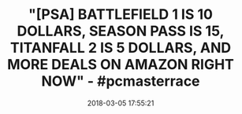 ---
title: >-
  "[PSA] BATTLEFIELD 1 IS 10 DOLLARS, SEASON PASS IS 15, TITANFALL 2 IS 5
  DOLLARS, AND MORE DEALS ON AMAZON RIGHT NOW" - #pcmasterrace
name: 'Battlefield 1 - [Online Game Code]'
date: '2018-03-05 17:55:21'
buy_now: >-
  https://www.amazon.com/Battlefield-1-Online-Game-Code/dp/B01FG8PXXO?psc=1&SubscriptionId=AKIAIA5RBQIWQVTCUEUQ&tag=coldcutdeals-20&linkCode=xm2&camp=2025&creative=165953&creativeASIN=B01FG8PXXO
description_markdown: |+
  Battlefield 1 - [Online Game Code]

    - PRELOAD: Game will be downloadable now, and will be playable on Thu 10/20/16, 9:00 PM (PST).

    - Epic 64-Player Multiplayer Battles - Squad up with your friends and join in the most epic multiplayer battles in FPS history with up to 64 players fighting as infantry or piloting vehicles ranging from tanks and bikes on the ground to biplanes and gigantic battleships.

    - Experience the Dawn of All-out War - Be a part of the greatest battles ever known to man. From the heavily defended Alps to the scorching deserts of Arabia, war is raging on an epic scale on land, air and sea as you witness the birth of modern warfare.

    - Earth-shattering Intuitive Destruction - With intuitive destruction no battle is ever the same. Destroy vehicles big and small, and demolish entire buildings. From tiny wooden houses to massive stone forts, even the grounds on which you're fighting can be blasted apart.

    - War Stories from the Far Edges of the World - Discover a world at war through an adventure-filled campaign that captures the variety of a global conflict through the eyes of several different characters all united by this first modern war

tweet_id_str: '970719426147504128'
price: $59.99
you_save: ''
asin: B01FG8PXXO
image: 'https://images-na.ssl-images-amazon.com/images/I/91-7DIVKZWL.jpg'

---